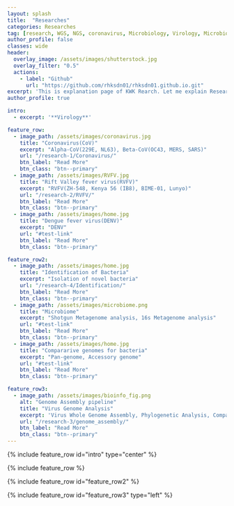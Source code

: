 ```yaml
---
layout: splash
title:  "Researches"
categories: Researches
tag: [research, WGS, NGS, coronavirus, Microbiology, Virology, Microbiome, test]
author_profile: false
classes: wide
header:
  overlay_image: /assets/images/shutterstock.jpg
  overlay_filter: "0.5"
  actions:
    - label: "Github"
      url: "https://github.com/rhksdn01/rhksdn01.github.io.git"
excerpt: 'This is explanation page of KWK Rearch. Let me explain Research Area of KWK.'
author_profile: true

intro: 
  - excerpt: '**Virology**'

feature_row:
  - image_path: /assets/images/coronavirus.jpg
    title: "Coronavirus(CoV)"
    excerpt: "Alpha-CoV(229E, NL63), Beta-CoV(OC43, MERS, SARS)"
    url: "/research-1/Coronavirus/"
    btn_label: "Read More"
    btn_class: "btn--primary"
  - image_path: /assets/images/RVFV.jpg
    title: "Rift Valley fever virus(RVFV)"
    excerpt: "RVFV(ZH-548, Kenya 56 (IB8), BIME-01, Lunyo)"
    url: "/research-2/RVFV/"
    btn_label: "Read More"
    btn_class: "btn--primary"
  - image_path: /assets/images/home.jpg
    title: "Dengue fever virus(DENV)"
    excerpt: "DENV"
    url: "#test-link"
    btn_label: "Read More"
    btn_class: "btn--primary"

feature_row2:
  - image_path: /assets/images/home.jpg
    title: "Identification of Bacteria"
    excerpt: "Isolation of novel bacteria"
    url: "/research-4/Identification/"
    btn_label: "Read More"
    btn_class: "btn--primary"
  - image_path: /assets/images/microbiome.png
    title: "Microbiome"
    excerpt: "Shotgun Metagenome analysis, 16s Metagenome analysis"
    url: "#test-link"
    btn_label: "Read More"
    btn_class: "btn--primary"
  - image_path: /assets/images/home.jpg
    title: "Compararive genomes for bacteria"
    excerpt: "Pan-genome, Accessory genome"
    url: "#test-link"
    btn_label: "Read More"
    btn_class: "btn--primary"

feature_row3:
  - image_path: /assets/images/bioinfo_fig.png
    alt: "Genome Assembly pipeline"
    title: "Virus Genome Analysis"
    excerpt: 'Virus Whole Genome Assembly, Phylogenetic Analysis, Comparative whole genome'
    url: "/research-3/genome_assembly/"
    btn_label: "Read More"
    btn_class: "btn--primary"
---
```


{% include feature_row id="intro" type="center" %}

{% include feature_row %}

{% include feature_row id="feature_row2" %}

{% include feature_row id="feature_row3" type="left" %}